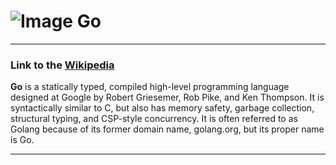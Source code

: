 # ![Image](https://www.tiobe.com/wp-content/themes/tiobe/tiobe-index/images/Go.png) Go
___
### Link to the [Wikipedia](https://en.wikipedia.org/wiki/Go_(programming_language))
**Go** is a statically typed, compiled high-level programming language designed at Google by Robert Griesemer, 
Rob Pike, and Ken Thompson. It is syntactically similar to C, but also has memory safety, garbage collection, 
structural typing, and CSP-style concurrency. It is often referred to as Golang because of its former domain name, 
golang.org, but its proper name is Go.

___
